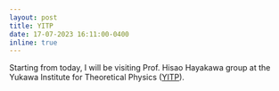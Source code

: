 ```yaml
---
layout: post
title: YITP
date: 17-07-2023 16:11:00-0400
inline: true
---
```


Starting from today, I will be visiting Prof. Hisao Hayakawa group at the Yukawa Institute for Theoretical Physics ([YITP](https://www.yukawa.kyoto-u.ac.jp/en-GB/)).